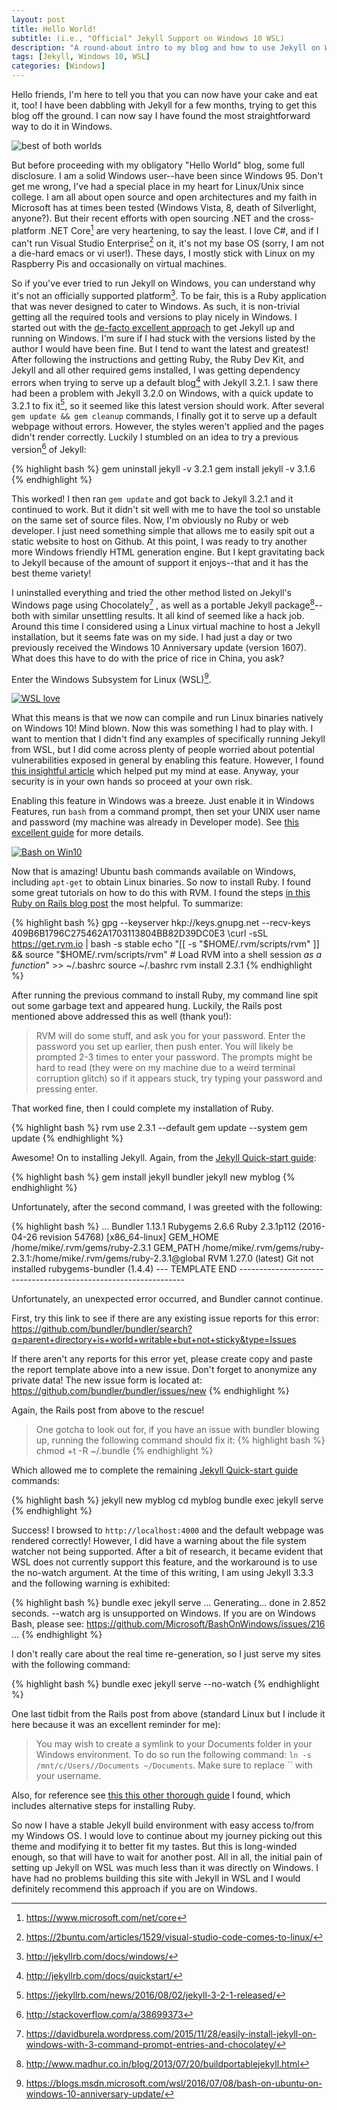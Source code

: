 ```yaml
---
layout: post
title: Hello World!
subtitle: (i.e., "Official" Jekyll Support on Windows 10 WSL)
description: "A round-about intro to my blog and how to use Jekyll on Windows."
tags: [Jekyll, Windows 10, WSL]
categories: [Windows]
---
```


Hello friends, I'm here to tell you that you can now have your cake and eat it, too! I have been dabbling with Jekyll for a few months, trying to get this blog off the ground. I can now say I have found the most straightforward way to do it in Windows.

<img src="{{ site.url }}/images/Blog/2016/both worlds.png" alt="best of both worlds">

But before proceeding with my obligatory "Hello World" blog, some full disclosure. I am a solid Windows user--have been since Windows 95. Don't get me wrong, I've had a special place in my heart for Linux/Unix since college. I am all about open source and open architectures and my faith in Microsoft has at times been tested (Windows Vista, 8, death of Silverlight, anyone?). But their recent efforts with open sourcing .NET and the cross-platform .NET Core[^1] are very heartening, to say the least. I love C#, and if I can't run Visual Studio Enterprise[^2] on it, it's not my base OS (sorry, I am not a die-hard emacs or vi user!). These days, I mostly stick with Linux on my Raspberry Pis and occasionally on virtual machines.

[^1]: <https://www.microsoft.com/net/core>
[^2]: <https://2buntu.com/articles/1529/visual-studio-code-comes-to-linux/>

<!-- more -->

So if you've ever tried to run Jekyll on Windows, you can understand why it's not an officially supported platform[^3]. To be fair, this is a Ruby application that was never designed to cater to Windows. As such, it is non-trivial getting all the required tools and versions to play nicely in Windows. I started out with the <a href="http://jekyll-windows.juthilo.com/" target="_blank">de-facto excellent approach</a> to get Jekyll up and running on Windows. I'm sure if I had stuck with the versions listed by the author I would have been fine. But I tend to want the latest and greatest! After following the instructions and getting Ruby, the Ruby Dev Kit, and Jekyll and all other required gems installed, I was getting dependency errors when trying to serve up a default blog[^4] with Jekyll 3.2.1. I saw there had been a problem with Jekyll 3.2.0 on Windows, with a quick update to 3.2.1 to fix it[^5], so it seemed like this latest version should work. After several `gem update && gem cleanup` commands, I finally got it to serve up a default webpage without errors. However, the styles weren't applied and the pages didn't render correctly. Luckily I stumbled on an idea to try a previous version[^6] of Jekyll:

[^3]: <http://jekyllrb.com/docs/windows/>
[^4]: <http://jekyllrb.com/docs/quickstart/>
[^5]: <https://jekyllrb.com/news/2016/08/02/jekyll-3-2-1-released/>
[^6]: <http://stackoverflow.com/a/38699373>

{% highlight bash %}
gem uninstall jekyll -v 3.2.1
gem install jekyll -v 3.1.6
{% endhighlight %}

This worked! I then ran `gem update` and got back to Jekyll 3.2.1 and it continued to work. But it didn't sit well with me to have the tool so unstable on the same set of source files. Now, I'm obviously no Ruby or web developer. I just need something simple that allows me to easily spit out a static website to host on Github. At this point, I was ready to try another more Windows friendly HTML generation engine. But I kept gravitating back to Jekyll because of the amount of support it enjoys--that and it has the best theme variety!

I uninstalled everything and tried the other method listed on Jekyll's Windows page using Chocolately[^7] , as well as a portable Jekyll package[^8]--both with similar unsettling results. It all kind of seemed like a hack job. Around this time I considered using a Linux virtual machine to host a Jekyll installation, but it seems fate was on my side. I had just a day or two previously received the Windows 10 Anniversary update (version 1607). What does this have to do with the price of rice in China, you ask?

[^7]: <https://davidburela.wordpress.com/2015/11/28/easily-install-jekyll-on-windows-with-3-command-prompt-entries-and-chocolatey/>
[^8]: <http://www.madhur.co.in/blog/2013/07/20/buildportablejekyll.html>

Enter the Windows Subsystem for Linux (WSL)[^9].

[^9]: <https://blogs.msdn.microsoft.com/wsl/2016/07/08/bash-on-ubuntu-on-windows-10-anniversary-update/>

<a href="http://b192stech.xyz/blog/2016/06/16/bash-on-ubuntu-on-windows/"><img src="http://bhavin192.square7.ch/blog/wp-content/uploads/2016/06/WSL-featured.png" alt="WSL love"></a>

What this means is that we now can compile and run Linux binaries natively on Windows 10! Mind blown. Now this was something I had to play with. I want to mention that I didn't find any examples of specifically running Jekyll from WSL, but I did come across plenty of people worried about potential vulnerabilities exposed in general by enabling this feature. However, I found <a href="https://threatpost.com/windows-10-attack-surface-grows-with-linux-support-in-anniversary-update/119778/" target="_blank">this insightful article</a> which helped put my mind at ease. Anyway, your security is in your own hands so proceed at your own risk.

Enabling this feature in Windows was a breeze. Just enable it in Windows Features, run `bash` from a command prompt, then set your UNIX user name and password (my machine was already in Developer mode). See <a href="https://msdn.microsoft.com/en-us/commandline/wsl/install_guide" target="_blank">this excellent guide</a> for more details. 

<a href="{{ site.url }}/images/Blog/2016/Win10Bash.jpg"><img src="{{ site.url }}/images/Blog/2016/Win10Bash.jpg" alt="Bash on Win10" style="max-width:100%;"></a>

Now that is amazing! Ubuntu bash commands available on Windows, including `apt-get` to obtain Linux binaries. So now to install Ruby. I found some great tutorials on how to do this with RVM. I found the steps <a href="https://richonrails.com/articles/rails-on-windows-10-via-wsl" target="_blank">in this Ruby on Rails blog post</a> the most helpful. To summarize: 

{% highlight bash %}
gpg --keyserver hkp://keys.gnupg.net --recv-keys 409B6B1796C275462A1703113804BB82D39DC0E3
\curl -sSL https://get.rvm.io | bash -s stable
echo "[[ -s "$HOME/.rvm/scripts/rvm" ]] && source "$HOME/.rvm/scripts/rvm" # Load RVM into a shell session *as a function*" >> ~/.bashrc
source ~/.bashrc
rvm install 2.3.1
{% endhighlight %}

After running the previous command to install Ruby, my command line spit out some garbage text and appeared hung. Luckily, the Rails post mentioned above addressed this as well (thank you!):

>RVM will do some stuff, and ask you for your password. Enter the password you set up earlier, then push enter. You will likely be prompted 2-3 times to enter your password. The prompts might be hard to read (they were on my machine due to a weird terminal corruption glitch) so if it appears stuck, try typing your password and pressing enter.

That worked fine, then I could complete my installation of Ruby.

{% highlight bash %}
rvm use 2.3.1 --default
gem update --system
gem update
{% endhighlight %}

Awesome! On to installing Jekyll. Again, from the <a href="https://jekyllrb.com/docs/quickstart/" target="_blank">Jekyll Quick-start guide</a>:

{% highlight bash %}
gem install jekyll bundler
jekyll new myblog
{% endhighlight %}

Unfortunately, after the second command, I was greeted with the following:

{% highlight bash %}
...
  Bundler   1.13.1
  Rubygems  2.6.6
  Ruby      2.3.1p112 (2016-04-26 revision 54768) [x86_64-linux]
  GEM_HOME  /home/mike/.rvm/gems/ruby-2.3.1
  GEM_PATH  /home/mike/.rvm/gems/ruby-2.3.1:/home/mike/.rvm/gems/ruby-2.3.1@global
  RVM       1.27.0 (latest)
  Git       not installed
  rubygems-bundler (1.4.4)
--- TEMPLATE END ----------------------------------------------------------------

Unfortunately, an unexpected error occurred, and Bundler cannot continue.

First, try this link to see if there are any existing issue reports for this error:
https://github.com/bundler/bundler/search?q=parent+directory+is+world+writable+but+not+sticky&type=Issues

If there aren't any reports for this error yet, please create copy and paste the report template above into a new issue. Don't forget to anonymize any private data! The new issue form is located at:
https://github.com/bundler/bundler/issues/new
{% endhighlight %}

Again, the Rails post from above to the rescue!

>One gotcha to look out for, if you have an issue with bundler blowing up, running the following command should fix it:
{% highlight bash %}
chmod +t -R ~/.bundle
{% endhighlight %}

Which allowed me to complete the remaining <a href="https://jekyllrb.com/docs/quickstart/" target="_blank">Jekyll Quick-start guide</a> commands:

{% highlight bash %}
jekyll new myblog
cd myblog
bundle exec jekyll serve
{% endhighlight %}

Success! I browsed to `http://localhost:4000` and the default webpage was rendered correctly! However, I did have a warning about the file system watcher not being supported. After a bit of research, it became evident that WSL does not currently support  this feature, and the workaround is to use the no-watch argument. At the time of this writing, I am using Jekyll 3.3.3 and the following warning is exhibited:

{% highlight bash %}
bundle exec jekyll serve
...
      Generating...
                    done in 2.852 seconds.
                    --watch arg is unsupported on Windows.
                    If you are on Windows Bash, please see: https://github.com/Microsoft/BashOnWindows/issues/216
...
{% endhighlight %}

I don't really care about the real time re-generation, so I just serve my sites with the following command:

{% highlight bash %}
bundle exec jekyll serve --no-watch
{% endhighlight %}

One last tidbit from the Rails post from above (standard Linux but I include it here because it was an excellent reminder for me): 

>You may wish to create a symlink to your Documents folder in your Windows environment. To do so run the following command: `ln -s /mnt/c/Users//Documents ~/Documents`. Make sure to replace `` with your username.

Also, for reference see <a href="https://gorails.com/setup/windows/10" target="_blank">this this other thorough guide</a> I found, which includes alternative steps for installing Ruby.

So now I have a stable Jekyll build environment with easy access to/from my Windows OS. I would love to continue about my journey picking out this theme and modifying it to better fit my tastes. But this is long-winded enough, so that will have to wait for another post. All in all, the initial pain of setting up Jekyll on WSL was much less than it was directly on Windows. I have had no problems building this site with Jekyll in WSL and I would definitely recommend this approach if you are on Windows.